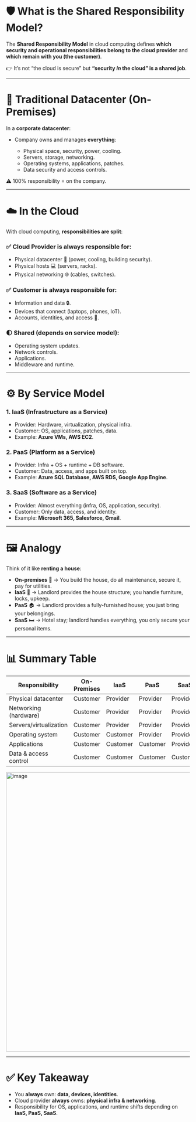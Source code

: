 # 🛡️ **What is the Shared Responsibility Model?**

The **Shared Responsibility Model** in cloud computing defines **which security and operational responsibilities belong to the cloud provider** and **which remain with you (the customer)**.

👉 It’s not “the cloud is secure” but **“security *in* the cloud” is a shared job**.

---

# 🏢 **Traditional Datacenter (On-Premises)**

In a **corporate datacenter**:

* Company owns and manages **everything**:

  * Physical space, security, power, cooling.
  * Servers, storage, networking.
  * Operating systems, applications, patches.
  * Data security and access controls.

⚠️ 100% responsibility = on the company.

---

# ☁️ **In the Cloud**

With cloud computing, **responsibilities are split**:

### ✅ Cloud Provider is always responsible for:

* Physical datacenter 🏢 (power, cooling, building security).
* Physical hosts 💻 (servers, racks).
* Physical networking 🌐 (cables, switches).

### ✅ Customer is always responsible for:

* Information and data 🔒.
* Devices that connect (laptops, phones, IoT).
* Accounts, identities, and access 👥.

### 🌓 Shared (depends on service model):

* Operating system updates.
* Network controls.
* Applications.
* Middleware and runtime.

---

# ⚙️ **By Service Model**

### 1. **IaaS (Infrastructure as a Service)**

* Provider: Hardware, virtualization, physical infra.
* Customer: OS, applications, patches, data.
* Example: **Azure VMs, AWS EC2**.

### 2. **PaaS (Platform as a Service)**

* Provider: Infra + OS + runtime + DB software.
* Customer: Data, access, and apps built on top.
* Example: **Azure SQL Database, AWS RDS, Google App Engine**.

### 3. **SaaS (Software as a Service)**

* Provider: Almost everything (infra, OS, application, security).
* Customer: Only data, access, and identity.
* Example: **Microsoft 365, Salesforce, Gmail**.

---

# 🖼️ **Analogy**

Think of it like **renting a house**:

* **On-premises** 🏡 → You build the house, do all maintenance, secure it, pay for utilities.
* **IaaS** 🔨 → Landlord provides the house structure; you handle furniture, locks, upkeep.
* **PaaS** 🏠 → Landlord provides a fully-furnished house; you just bring your belongings.
* **SaaS** 🛏️ → Hotel stay; landlord handles everything, you only secure your personal items.

---

# 📊 **Summary Table**

| Responsibility         | On-Premises | IaaS     | PaaS     | SaaS     |
| ---------------------- | ----------- | -------- | -------- | -------- |
| Physical datacenter    | Customer    | Provider | Provider | Provider |
| Networking (hardware)  | Customer    | Provider | Provider | Provider |
| Servers/virtualization | Customer    | Provider | Provider | Provider |
| Operating system       | Customer    | Customer | Provider | Provider |
| Applications           | Customer    | Customer | Customer | Provider |
| Data & access control  | Customer    | Customer | Customer | Customer |

<img width="1292" height="763" alt="image" src="https://github.com/user-attachments/assets/8c6f2c4f-96bf-47f5-9b57-9e337ccbc1f1" />

---

# ✅ **Key Takeaway**

* You **always** own: **data, devices, identities**.
* Cloud provider **always** owns: **physical infra & networking**.
* Responsibility for OS, applications, and runtime shifts depending on **IaaS, PaaS, SaaS**.

